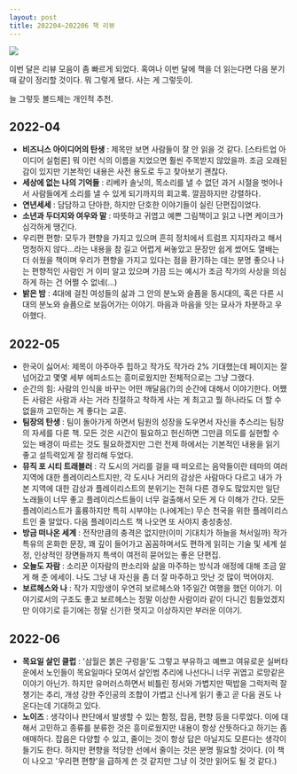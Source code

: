 ```yaml
---
layout: post
title: 202204~202206 책 리뷰
---
```

[![](https://cojette.files.wordpress.com/2022/06/image-12.png?w=500)](https://cojette.files.wordpress.com/2022/06/image-12.png)

이번 달은 리뷰 모음이 좀 빠르게 되었다. 혹여나 이번 달에 책을 더 읽는다면 다음 분기때 같이 정리할 것이다. 뭐 그렇게 됐다. 사는 게 그렇듯이.

늘 그렇듯 볼드체는 개인적 추천.

2022-04
-------

-   **비즈니스 아이디어의 탄생** : 제목만 보면 사람들이 잘 안 읽을 것 같다. [스타트업 아이디어 실험론] 뭐 이런 식의 이름을 지었으면 훨씬 주목받지 않았을까. 조금 오래된 감이 있지만 기본적인 내용은 사전 용도로 두고 찾아보기 괜찮다.
-   **세상에 없는 나의 기억들** : 리베카 솔닛의, 목소리를 낼 수 없던 과거 시절을 벗어나서 사람들에게 소리를 낼 수 있게 되기까지의 회고록. 깔끔하지만 강렬하다.
-   **연년세세** : 담담하고 단아한, 하지만 단호한 이야기들이 실린 단편집이었다.
-   **소년과 두더지와 여우와 말** : 따뜻하고 귀엽고 예쁜 그림책이고 읽고 나면 케이크가 심각하게 땡긴다.
-   우리편 편향: 모두가 편향을 가지고 있으며 흔히 정치에서 트럼프 지지자라고 해서 멍청하지 않다...라는 내용을 참 길고 어렵게 써놓았고 문장만 쉽게 썼어도 열배는 더 쉬웠을 책이며 우리가 편향을 가지고 있다는 점을 환기하는 데는 분명 좋으나 나는 편향적인 사람인 거 이미 알고 있으며 가끔 드는 예시가 조금 작가의 사상을 의심하게 하는 건 어쩔 수 없네(...)
-   **밝은 밤** : 4대에 걸친 여성들의 삶과 그 안의 분노와 슬픔을 동시대의, 혹은 다른 시대의 분노와 슬픔으로 보듬어가는 이야기. 마음과 마음을 잇는 묘사가 차분하고 우아했다.

2022-05
-------

-   한국이 싫어서: 제목이 아주아주 힙하고 작가도 작가라 2% 기대했는데 페이지는 잘 넘어갔고 몇몇 세부 에피소드는 흥미로웠지만 전체적으로는 그냥 그랬다.
-   순간의 힘: 사람의 인식을 바꾸는 어떤 깨달음(?)의 순간에 대해서 이야기한다. 어쨌든 사람은 사람과 사는 거라 친절하고 착하게 사는 게 최고고 뭘 하나라도 더 할 수 없을까 고민하는 게 좋다는 교훈.
-   **팀장의 탄생** : 팀이 돌아가게 하면서 팀원의 성장을 도우면서 자신을 추스리는 팀장의 자세를 다룬 책. 모든 것은 시간이 필요하고 헌신하면 그만큼 의도를 실현할 수 있는 배경이 따르는 것도 필요하겠지만 그런 전제 하에서는 기본적인 내용을 읽기 좋고 설득력있게 잘 정리해 두었다.
-   **뮤직 포 시티 트래블러** : 각 도시의 거리를 걸을 때 떠오르는 음악들이란 테마의 여러 지역에 대한 플레이리스트지만, 각 도시나 거리의 감상은 사람마다 다르고 내가 가 본 지역에 대한 감상과 플레이리스트의 분위기는 전혀 다른 경우도 많았지만 일단 노래들이 너무 좋고 플레이리스트들이 너무 걸출해서 모든 게 다 이해가 간다. 모든 플레이리스트가 훌륭하지만 특히 시부야는 (나에게는) 무슨 천국을 위한 플레이리스트인 줄 알았다. 다음 플레이리스트 책 나오면 또 사야지 충성충성.
-   **방금 떠나온 세계** : 전작만큼의 충격은 없지만(이미 기대치가 하늘을 쳐서일까) 작가 특유의 온화한 문장, 꽤 깊이 들어가고 꼼꼼하며서도 편하게 읽히는 기술 및 세계 설정, 인상적인 장면들까지 특색이 여전히 묻어있는 좋은 단편집.
-   **오늘도 자람** : 소리꾼 이자람의 판소리와 삶을 마주하는 방식과 애정에 대해 조금 알게 해 준 에세이. 나도 그냥 내 자신을 좀 더 잘 마주하고 맛난 것 많이 먹어야지.
-   **보르헤스와 나** : 작가 지망생이 우연히 보르헤스와 1주일간 여행을 했던 이야기. 이야기로서의 구조도 좋고 보르헤스는 정말 이상한 사람이라 같이 다니긴 힘들었겠지만 이야기로 듣기에는 정말 신기한 멋지고 이상하지만 부러운 이야기.

2022-06
-------

-   **목요일 살인 클럽** : '삼월은 붉은 구렁을'도 그렇고 부유하고 예쁘고 여유로운 실버타운에서 노인들이 목요일마다 모여서 살인범 추리에 나선다니 너무 귀엽고 로망같은 이야기 아닌가. 하지만 유머러스하면서 비틀린 정서와 가볍지만 떡밥을 그럭저럭 잘 챙기는 추리, 개성 강한 주인공의 조합이 가볍고 신나게 읽기 좋고 곧 다음 권도 나온다는데 기대하고 있다.
-   **노이즈** : 생각이나 판단에서 발생할 수 있는 함정, 잡음, 편향 등을 다루었다. 이에 대해서 고민하고 종류를 분류한 것은 흥미로웠지만 내용이 항상 산뜻하다고 하기는 좀 애매하다. 잡음은 다양할 수 있고, 줄이는 것이 항상 답은 아닐지도 모른다는 생각이 들기도 한다. 하지만 편향을 적당한 선에서 줄이는 것은 분명 필요할 것이다. (이 책이 나오고 '우리편 편향'을 급하게 쓴 것 같지만 그냥 이 것만 읽어도 될 것 같다.)
